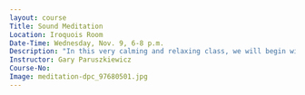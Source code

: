 ```yaml
---
layout: course
Title: Sound Meditation
Location: Iroquois Room
Date-Time: Wednesday, Nov. 9, 6-8 p.m.
Description: "In this very calming and relaxing class, we will begin with very simple stretching to prepare for meditation. We begin with simple, gentle movements from Qigong, the ancient Chinese health care and maintenance system. The Form we will practice is an Elemental Energy Form which concludes with the “Healing Sounds” practice, followed by very deep relaxation. Come join us as the healing tones of brass and crystal singing bowls, mellow gongs, and bells bathe you in healing meditational vibration. Together, we will reach deep states of relaxation and meditation. You’ll leave feeling “re-tuned”, restored and rebalanced."
Instructor: Gary Paruszkiewicz
Course-No:
Image: meditation-dpc_97680501.jpg
---
```


